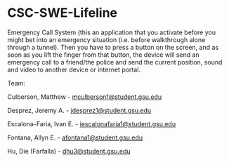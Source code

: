 # CSC-SWE-Lifeline
Emergency Call System (this an application that you activate before you might bet into an emergency situation (i.e. before walkthrough alone through a tunnel). Then you have to press a button on the screen, and as soon as you lift the finger from that button, the device will send an emergency call to a friend/the police and send the current position, sound and video to another device or internet portal.

Team:

Culberson, Matthew - mculberson1@student.gsu.edu

Desprez, Jeremy A. - jdesprez1@student.gsu.edu

Escalona-Faria, Ivan E. - iescalonafaria1@student.gsu.edu

Fontana, Allyn E. - afontana1@student.gsu.edu

Hu, Die (Farfalla) - dhu3@student.gsu.edu
